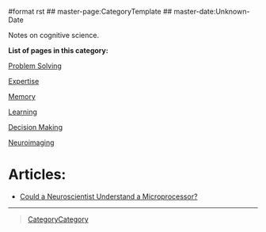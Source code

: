 \#format rst \#\# master-page:CategoryTemplate \#\# master-date:Unknown-Date

Notes on cognitive science.

**List of pages in this category:**

[Problem Solving](../ProblemSolving)

[Expertise](../Expertise)

[Memory](../Memory)

[Learning](../Learning)

[Decision Making](../DecisionMaking)

[Neuroimaging](../NeuroImaging)

Articles:
=========

-   [Could a Neuroscientist Understand a Microprocessor?](http://journals.plos.org/ploscompbiol/article?id=10.1371/journal.pcbi.1005268)

* * * * *

> [CategoryCategory](../CategoryCategory)
